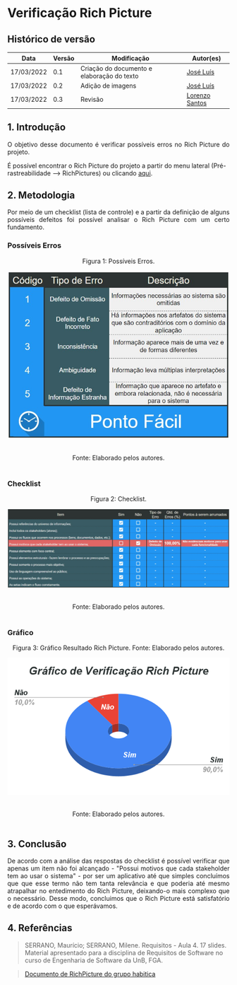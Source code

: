 # Verificação Rich Picture

## Histórico de versão

|Data | Versão | Modificação | Autor(es)|
| -- | -- | -- | -- |
| 17/03/2022 |  0.1   | Criação do documento e elaboração do texto|  [José Luís](https://github.com/joseluis-rt) |
| 17/03/2022 |  0.2   | Adição de imagens|  [José Luís](https://github.com/joseluis-rt) |
| 17/03/2022 |  0.3   | Revisão |  [Lorenzo Santos](https://github.com/lorenzo7377) |



## 1. Introdução

<p style="text-align: justify"> O objetivo desse documento é verificar possíveis erros no Rich Picture do projeto.</p>

É possível encontrar o Rich Picture do projeto a partir do menu lateral (Pré-rastreabilidade --> RichPictures) ou clicando [aqui](https://requisitos-de-software.github.io/2021.2-PontoFacil/pre_rastreabilidade/rich_pictures/).

## 2. Metodologia

<p style="text-align: justify"> Por meio de um checklist (lista de controle) e a partir da definição de alguns possíveis defeitos foi possível analisar o Rich Picture com um certo fundamento.</p>

### Possíveis Erros

<center>
<figcaption>Figura 1: Possíveis Erros.</figcaption>
<p align = "center"><img src="https://raw.githubusercontent.com/Requisitos-de-Software/2021.2-PontoFacil/master/docs/assets/imagens/ver_PossiveisErros.jpg"></p><br>

<figcaption>Fonte: Elaborado pelos autores.</figcaption>

</center>

<br>

### Checklist

<center>
<figcaption>Figura 2: Checklist.</figcaption>
<p align = "center"><img src="https://raw.githubusercontent.com/Requisitos-de-Software/2021.2-PontoFacil/master/docs/assets/imagens/ver_rich_picture_resultado.jpg"></p><br>

<figcaption>Fonte: Elaborado pelos autores.</figcaption>

</center>

<br>

### Gráfico

<center>
<figcaption>Figura 3: Gráfico Resultado Rich Picture. Fonte: Elaborado pelos autores.</figcaption>
<p align = "center"><img src="https://raw.githubusercontent.com/Requisitos-de-Software/2021.2-PontoFacil/master/docs/assets/imagens/ver_rich_picture_grafico.png"></p><br>

<figcaption>Fonte: Elaborado pelos autores.</figcaption>

</center>

<br>

## 3. Conclusão

<p style="text-align: justify"> De acordo com a análise das respostas do checklist é possível verificar que apenas um item não foi alcançado - "Possui motivos que cada stakeholder tem ao usar o sistema" - por ser um aplicativo até que simples concluímos que que esse termo não tem tanta relevância e que poderia até mesmo atrapalhar no entedimento do Rich Picture, deixando-o mais complexo que o necessário. Desse modo, concluimos que o Rich Picture está satisfatório e de acordo com o que esperávamos.  </p>


## 4. Referências

> SERRANO, Maurício; SERRANO, Milene. Requisitos - Aula 4. 17 slides. Material apresentado para a disciplina de Requisitos de Software no curso de Engenharia de Software da UnB, FGA.

> [Documento de RichPicture do grupo habitica](https://requisitos-habitica.netlify.app/VerificacaoRP)

